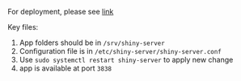 For deployment, please see [link](https://shiny.posit.co/py/get-started/deploy-on-prem.html)

Key files:
1. App folders should be in `/srv/shiny-server`
2. Configuration file is in `/etc/shiny-server/shiny-server.conf`
3. Use `sudo systemctl restart shiny-server` to apply new change
4. app is available at port `3838`
